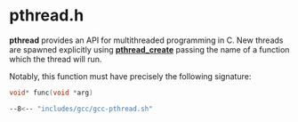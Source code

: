 # pthread.h

**pthread** provides an API for multithreaded programming in C.
New threads are spawned explicitly using [**pthread\_create**](#pthread_create) passing the name of a function which the thread will run.

Notably, this function must have precisely the following signature:

```c
void* func(void *arg)
```

```sh title="Compile a program with pthread"
--8<-- "includes/gcc/gcc-pthread.sh"
```